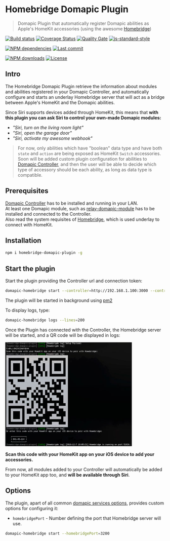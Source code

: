 # Homebridge Domapic Plugin

> Domapic Plugin that automatically register Domapic abilities as Apple's HomeKit accessories (using the awesome [Homebridge][homebridge-url])

[![Build status][travisci-image]][travisci-url] [![Coverage Status][coveralls-image]][coveralls-url] [![Quality Gate][quality-gate-image]][quality-gate-url] [![js-standard-style][standard-image]][standard-url]

[![NPM dependencies][npm-dependencies-image]][npm-dependencies-url] [![Last commit][last-commit-image]][last-commit-url] <!--[![Last release][release-image]][release-url] -->

[![NPM downloads][npm-downloads-image]][npm-downloads-url] [![License][license-image]][license-url]

## Intro

The Homebridge Domapic Plugin retrieve the information about modules and abilities registered in your Domapic Controller, and automatically configure and starts an underlay Homebridge server that will act as a bridge between Apple's HomeKit and the Domapic abilities.

Since Siri supports devices added through HomeKit, this means that **with this plugin you can ask Siri to control your own-made Domapic modules:**

* _"Siri, turn on the living room light"_
* _"Siri, open the garage door"_
* _"Siri, activate my awesome webhook"_

> For now, only abilities which have "boolean" data type and have both `state` and `action` are being exposed as HomeKit `Switch` accessories. Soon will be added custom plugin configuration for abilities to [Domapic Controller][domapic-controller-url], and then the user will be able to decide which type of accessory should be each ability, as long as data type is compatible.

## Prerequisites

[Domapic Controller][domapic-controller-url] has to be installed and running in your LAN.  
At least one Domapic module, such as [relay-domapic-module][relay-domapic-module-url] has to be installed and connected to the Controller.  
Also read the system requisites of [Homebridge][homebridge-url], which is used underlay to connect with HomeKit.

## Installation

```bash
npm i homebridge-domapic-plugin -g
```

## Start the plugin

Start the plugin providing the Controller url and connection token:

```bash
domapic-homebridge start --controller=http://192.168.1.100:3000 --controllerApiKey=foo-api-key
```

The plugin will be started in background using [pm2][pm2-url]

To display logs, type:

```bash
domapic-homebridge logs --lines=200
```

Once the Plugin has connected with the Controller, the Homebridge server will be started, and a QR code will be displayed in logs:

![HomeKit connection QR][homekit-connection-qr-image]

**Scan this code with your HomeKit app on your iOS device to add your accessories.**

From now, all modules added to your Controller will automatically be added to your HomeKit app too, and **will be available through Siri**.

## Options

The plugin, apart of all common [domapic services options][domapic-service-options-url], provides custom options for configuring it:

* `homebridgePort` - Number defining the port that Homebridge server will use.

```bash
domapic-homebridge start --homebridgePort=3200
```

[coveralls-image]: https://coveralls.io/repos/github/domapic/homebridge-domapic-plugin/badge.svg?branch=master
[coveralls-url]: https://coveralls.io/github/domapic/homebridge-domapic-plugin
[travisci-image]: https://travis-ci.org/domapic/homebridge-domapic-plugin.svg?branch=master
[travisci-url]: https://travis-ci.org/domapic/homebridge-domapic-plugin
[last-commit-image]: https://img.shields.io/github/last-commit/domapic/homebridge-domapic-plugin.svg
[last-commit-url]: https://github.com/domapic/homebridge-domapic-plugin/commits
[license-image]: https://img.shields.io/npm/l/homebridge-domapic-plugin.svg
[license-url]: https://github.com/domapic/homebridge-domapic-plugin/blob/master/LICENSE
[npm-downloads-image]: https://img.shields.io/npm/dm/homebridge-domapic-plugin.svg
[npm-downloads-url]: https://www.npmjs.com/package/homebridge-domapic-plugin
[npm-dependencies-image]: https://img.shields.io/david/domapic/homebridge-domapic-plugin.svg
[npm-dependencies-url]: https://david-dm.org/domapic/homebridge-domapic-plugin
[quality-gate-image]: https://sonarcloud.io/api/project_badges/measure?project=homebridge-domapic-plugin&metric=alert_status
[quality-gate-url]: https://sonarcloud.io/dashboard?id=homebridge-domapic-plugin
[release-image]: https://img.shields.io/github/release-date/domapic/homebridge-domapic-plugin.svg
[release-url]: https://github.com/domapic/homebridge-domapic-plugin/releases
[standard-image]: https://img.shields.io/badge/code%20style-standard-brightgreen.svg
[standard-url]: http://standardjs.com/

[pm2-url]: http://pm2.keymetrics.io/
[homebridge-url]: https://www.npmjs.com/package/homebridge
[domapic-controller-url]: https://www.npmjs.com/package/domapic-controller
[relay-domapic-module-url]: https://www.npmjs.com/package/relay-domapic-module
[domapic-service-options-url]: https://github.com/domapic/domapic-service#options

[homekit-connection-qr-image]: ./assets/homebridge_qr_screenshot.jpg
